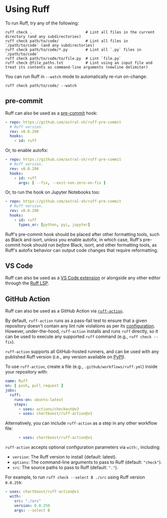 # Using Ruff

To run Ruff, try any of the following:

```shell
ruff check .                        # Lint all files in the current directory (and any subdirectories)
ruff check path/to/code/            # Lint all files in `/path/to/code` (and any subdirectories)
ruff check path/to/code/*.py        # Lint all `.py` files in `/path/to/code`
ruff check path/to/code/to/file.py  # Lint `file.py`
ruff check @file_paths.txt          # Lint using an input file and treat its contents as command-line arguments (newline delimiter)
```

You can run Ruff in `--watch` mode to automatically re-run on-change:

```shell
ruff check path/to/code/ --watch
```

## pre-commit

Ruff can also be used as a [pre-commit](https://pre-commit.com) hook:

```yaml
- repo: https://github.com/astral-sh/ruff-pre-commit
  # Ruff version.
  rev: v0.0.290
  hooks:
    - id: ruff
```

Or, to enable autofix:

```yaml
- repo: https://github.com/astral-sh/ruff-pre-commit
  # Ruff version.
  rev: v0.0.290
  hooks:
    - id: ruff
      args: [ --fix, --exit-non-zero-on-fix ]
```

Or, to run the hook on Jupyter Notebooks too:

```yaml
- repo: https://github.com/astral-sh/ruff-pre-commit
  # Ruff version.
  rev: v0.0.290
  hooks:
    - id: ruff
      types_or: [python, pyi, jupyter]
```

Ruff's pre-commit hook should be placed after other formatting tools, such as Black and isort,
_unless_ you enable autofix, in which case, Ruff's pre-commit hook should run _before_ Black, isort,
and other formatting tools, as Ruff's autofix behavior can output code changes that require
reformatting.

## VS Code

Ruff can also be used as a [VS Code extension](https://github.com/astral-sh/ruff-vscode) or
alongside any other editor through the [Ruff LSP](https://github.com/astral-sh/ruff-lsp).

## GitHub Action

Ruff can also be used as a GitHub Action via [`ruff-action`](https://github.com/chartboost/ruff-action).

By default, `ruff-action` runs as a pass-fail test to ensure that a given repository doesn't contain
any lint rule violations as per its [configuration](https://github.com/astral-sh/ruff/blob/main/docs/configuration.md).
However, under-the-hood, `ruff-action` installs and runs `ruff` directly, so it can be used to
execute any supported `ruff` command (e.g., `ruff check --fix`).

`ruff-action` supports all GitHub-hosted runners, and can be used with any published Ruff version
(i.e., any version available on [PyPI](https://pypi.org/project/ruff/)).

To use `ruff-action`, create a file (e.g., `.github/workflows/ruff.yml`) inside your repository
with:

```yaml
name: Ruff
on: [ push, pull_request ]
jobs:
  ruff:
    runs-on: ubuntu-latest
    steps:
      - uses: actions/checkout@v3
      - uses: chartboost/ruff-action@v1
```

Alternatively, you can include `ruff-action` as a step in any other workflow file:

```yaml
      - uses: chartboost/ruff-action@v1
```

`ruff-action` accepts optional configuration parameters via `with:`, including:

- `version`: The Ruff version to install (default: latest).
- `options`: The command-line arguments to pass to Ruff (default: `"check"`).
- `src`: The source paths to pass to Ruff (default: `"."`).

For example, to run `ruff check --select B ./src` using Ruff version `0.0.259`:

```yaml
- uses: chartboost/ruff-action@v1
  with:
    src: "./src"
    version: 0.0.259
    args: --select B
```
